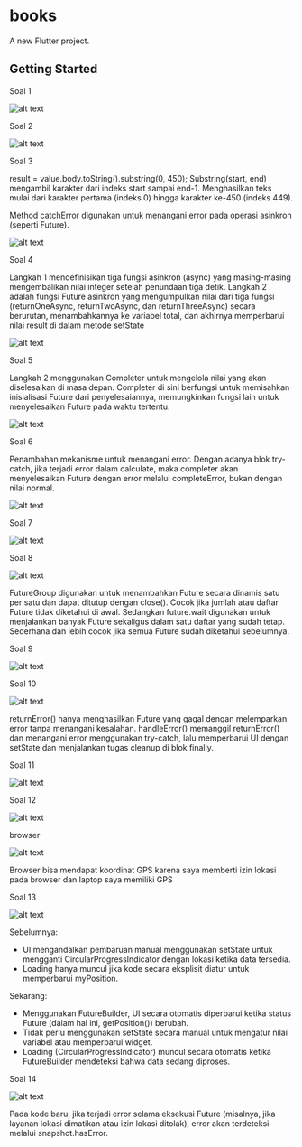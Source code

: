 # books

A new Flutter project.

## Getting Started

Soal 1

![alt text](images/soal1.png)

Soal 2

![alt text](images/soal2.png)

Soal 3

result = value.body.toString().substring(0, 450);
Substring(start, end) mengambil karakter dari indeks start sampai end-1.
Menghasilkan teks mulai dari karakter pertama (indeks 0) hingga karakter ke-450 (indeks 449).

Method catchError digunakan untuk menangani error pada operasi asinkron (seperti Future).

![alt text](images/ScreenRecording2024-11-15030725-ezgif.com-video-to-gif-converter.gif)

Soal 4

Langkah 1 mendefinisikan tiga fungsi asinkron (async) yang masing-masing mengembalikan nilai integer setelah penundaan tiga detik.
Langkah 2 adalah fungsi Future asinkron yang mengumpulkan nilai dari tiga fungsi (returnOneAsync, returnTwoAsync, dan returnThreeAsync) secara berurutan, menambahkannya ke variabel total, dan akhirnya memperbarui nilai result di dalam metode setState

![alt text](images/ScreenRecording2024-11-15031856-ezgif.com-video-to-gif-converter.gif)

Soal 5

Langkah 2 menggunakan Completer untuk mengelola nilai yang akan diselesaikan di masa depan. Completer di sini berfungsi untuk memisahkan inisialisasi Future dari penyelesaiannya, memungkinkan fungsi lain untuk menyelesaikan Future pada waktu tertentu.

![alt text](images/20241114-2029-18.4682397-ezgif.com-video-to-gif-converter.gif)

Soal 6

Penambahan mekanisme untuk menangani error. Dengan adanya blok try-catch, jika terjadi error dalam calculate, maka completer akan menyelesaikan Future dengan error melalui completeError, bukan dengan nilai normal.

![alt text](images/20241114-2029-18.4682397-ezgif.com-video-to-gif-converter.gif)

Soal 7

![alt text](images/soal7.gif)

Soal 8

![alt text](images/soal8.gif)

FutureGroup digunakan untuk menambahkan Future secara dinamis satu per satu dan dapat ditutup dengan close(). Cocok jika jumlah atau daftar Future tidak diketahui di awal. Sedangkan future.wait digunakan untuk menjalankan banyak Future sekaligus dalam satu daftar yang sudah tetap. Sederhana dan lebih cocok jika semua Future sudah diketahui sebelumnya.

Soal 9

![alt text](images/soal9.gif)

Soal 10

![alt text](images/soal10.gif)

returnError() hanya menghasilkan Future yang gagal dengan melemparkan error tanpa menangani kesalahan.
handleError() memanggil returnError() dan menangani error menggunakan try-catch, lalu memperbarui UI dengan setState dan menjalankan tugas cleanup di blok finally.


Soal 11

![alt text](images/soal11.gif)


Soal 12

![alt text](images/soal11.gif)

browser

![alt text](<images/Screenshot 2024-11-22 070652.png>)

Browser bisa mendapat koordinat GPS karena saya memberti izin lokasi pada browser dan laptop saya memiliki GPS

Soal 13

![alt text](images/soal13.gif)

Sebelumnya:
- UI mengandalkan pembaruan manual menggunakan setState untuk mengganti CircularProgressIndicator dengan lokasi ketika data tersedia. 
- Loading hanya muncul jika kode secara eksplisit diatur untuk memperbarui myPosition.

Sekarang:
- Menggunakan FutureBuilder, UI secara otomatis diperbarui ketika status Future (dalam hal ini, getPosition()) berubah.
- Tidak perlu menggunakan setState secara manual untuk mengatur nilai variabel atau memperbarui widget.
- Loading (CircularProgressIndicator) muncul secara otomatis ketika FutureBuilder mendeteksi bahwa data sedang diproses.

Soal 14

![alt text](images/soal14.gif)

Pada kode baru, jika terjadi error selama eksekusi Future (misalnya, jika layanan lokasi dimatikan atau izin lokasi ditolak), error akan terdeteksi melalui snapshot.hasError.
